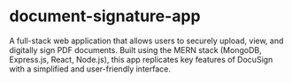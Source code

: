 # document-signature-app
A full-stack web application that allows users to securely upload, view, and digitally sign PDF documents. Built using the MERN stack (MongoDB, Express.js, React, Node.js), this app replicates key features of DocuSign with a simplified and user-friendly interface.
